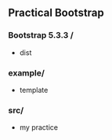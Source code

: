 ## Practical Bootstrap


### Bootstrap 5.3.3 /
 - dist

### example/ 
 - template 

### src/
 -  my practice